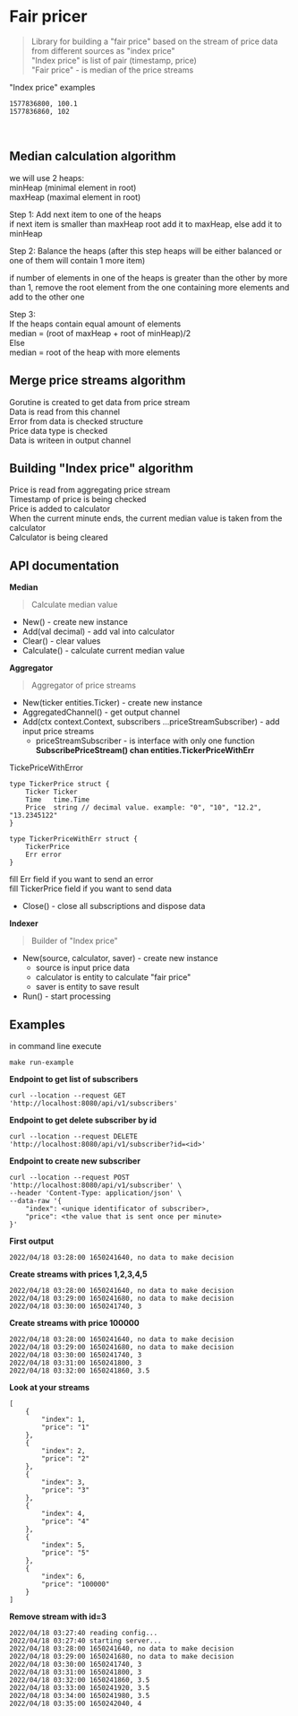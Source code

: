 # Fair pricer

> Library for building a "fair price" based on the stream of price data from different sources as "index price"  
"Index price" is list of pair (timestamp, price)  
"Fair price" - is median of the price  streams

"Index price" examples
```
1577836800, 100.1
1577836860, 102
```

<br/>

## Median calculation algorithm
we will use 2 heaps:  
minHeap (minimal element in root)  
maxHeap (maximal element in root)  

Step 1: Add next item to one of the heaps  
if next item is smaller than maxHeap root add it to maxHeap,
else add it to minHeap

Step 2: Balance the heaps (after this step heaps will be either balanced or
one of them will contain 1 more item)

if number of elements in one of the heaps is greater than the other by
more than 1, remove the root element from the one containing more elements and add to the other one

Step 3:  
If the heaps contain equal amount of elements  
median = (root of maxHeap + root of minHeap)/2  
Else  
median = root of the heap with more elements


## Merge price streams algorithm
Gorutine is created to get data from price stream  
Data is read from this channel  
Error from data is checked structure  
Price data type is checked  
Data is writeen in output channel  


## Building "Index price" algorithm
Price is read from aggregating price stream  
Timestamp of price is being checked  
Price is added to calculator  
When the current minute ends, the current median value is taken from the calculator  
Calculator is being cleared  


## API documentation

**Median**

> Calculate median value

- New() - create new instance
- Add(val decimal) - add val into calculator
- Clear() - clear values
- Calculate() - calculate current median value

**Aggregator**

> Aggregator of price streams

- New(ticker entities.Ticker) - create new instance
- AggregatedChannel() - get output channel
- Add(ctx context.Context, subscribers ...priceStreamSubscriber) - add input price streams
  - priceStreamSubscriber - is interface with only one function **SubscribePriceStream() chan entities.TickerPriceWithErr**  


TickePriceWithError
```
type TickerPrice struct {
	Ticker Ticker
	Time   time.Time
	Price  string // decimal value. example: "0", "10", "12.2", "13.2345122"
}

type TickerPriceWithErr struct {
	TickerPrice
	Err error
}
```

fill Err field if you want to send an error  
fill TickerPrice field if you want to send data
- Close() - close all subscriptions and dispose data

**Indexer**

> Builder of "Index price"

- New(source, calculator, saver) - create new instance
  - source is input price data
  - calculator is entity to calculate "fair price"
  - saver is entity to save result
- Run() - start processing


## Examples
in command line execute
```
make run-example
```


**Endpoint to get list of subscribers**
```
curl --location --request GET 'http://localhost:8080/api/v1/subscribers'
```

**Endpoint to get delete subscriber by id**
```
curl --location --request DELETE 'http://localhost:8080/api/v1/subscriber?id=<id>'
```

**Endpoint to create new subscriber**
```
curl --location --request POST 'http://localhost:8080/api/v1/subscriber' \
--header 'Content-Type: application/json' \
--data-raw '{
    "index": <unique identificator of subscriber>,
    "price": <the value that is sent once per minute>
}'
```

**First output**
```
2022/04/18 03:28:00 1650241640, no data to make decision
```

**Create streams with prices 1,2,3,4,5**
```
2022/04/18 03:28:00 1650241640, no data to make decision
2022/04/18 03:29:00 1650241680, no data to make decision
2022/04/18 03:30:00 1650241740, 3
```

**Create streams with price 100000**
```
2022/04/18 03:28:00 1650241640, no data to make decision
2022/04/18 03:29:00 1650241680, no data to make decision
2022/04/18 03:30:00 1650241740, 3
2022/04/18 03:31:00 1650241800, 3
2022/04/18 03:32:00 1650241860, 3.5
```

**Look at your streams**
```
[
    {
        "index": 1,
        "price": "1"
    },
    {
        "index": 2,
        "price": "2"
    },
    {
        "index": 3,
        "price": "3"
    },
    {
        "index": 4,
        "price": "4"
    },
    {
        "index": 5,
        "price": "5"
    },
    {
        "index": 6,
        "price": "100000"
    }
]
```

**Remove stream with id=3**
```
2022/04/18 03:27:40 reading config...
2022/04/18 03:27:40 starting server...
2022/04/18 03:28:00 1650241640, no data to make decision
2022/04/18 03:29:00 1650241680, no data to make decision
2022/04/18 03:30:00 1650241740, 3
2022/04/18 03:31:00 1650241800, 3
2022/04/18 03:32:00 1650241860, 3.5
2022/04/18 03:33:00 1650241920, 3.5
2022/04/18 03:34:00 1650241980, 3.5
2022/04/18 03:35:00 1650242040, 4
```
